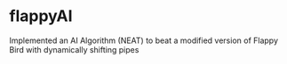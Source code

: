# flappyAI
Implemented an AI Algorithm (NEAT) to beat a modified version of Flappy Bird with dynamically shifting pipes
